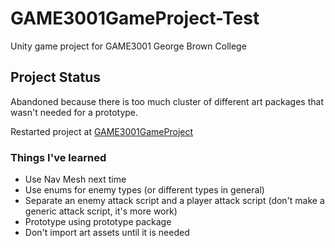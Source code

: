 # GAME3001GameProject-Test
Unity game project for GAME3001 George Brown College

## Project Status
Abandoned because there is too much cluster of different art packages that wasn't needed for a prototype.

Restarted project at [GAME3001GameProject](https://github.com/aytona/GAME3001GameProject)

### Things I've learned
* Use Nav Mesh next time
* Use enums for enemy types (or different types in general)
* Separate an enemy attack script and a player attack script (don't make a generic attack script, it's more work)
* Prototype using prototype package
* Don't import art assets until it is needed
